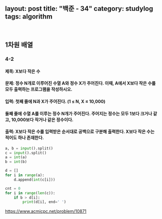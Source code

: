 ﻿
layout: post
title: "백준 - 34"
category: studylog
tags: algorithm
---

<br>

## 1차원 배열

### 4-2

#### 제목: X보다 작은 수

#### 문제: 정수 N개로 이루어진 수열 A와 정수 X가 주어진다. 이때, A에서 X보다 작은 수를 모두 출력하는 프로그램을 작성하시오.

#### 입력: 첫째 줄에 N과 X가 주어진다. (1 ≤ N, X ≤ 10,000)

#### 둘째 줄에 수열 A를 이루는 정수 N개가 주어진다. 주어지는 정수는 모두 1보다 크거나 같고, 10,000보다 작거나 같은 정수이다.

#### 출력: X보다 작은 수를 입력받은 순서대로 공백으로 구분해 출력한다. X보다 작은 수는 적어도 하나 존재한다.

```python
a, b = input().split()
c = input().split()
a = int(a)
b = int(b)

d = []
for i in range(a):
    d.append(int(c[i]))

cnt = 0
for i in range(len(c)):
    if b > d[i]:
        print(d[i], end=' ')
```

https://www.acmicpc.net/problem/10871
